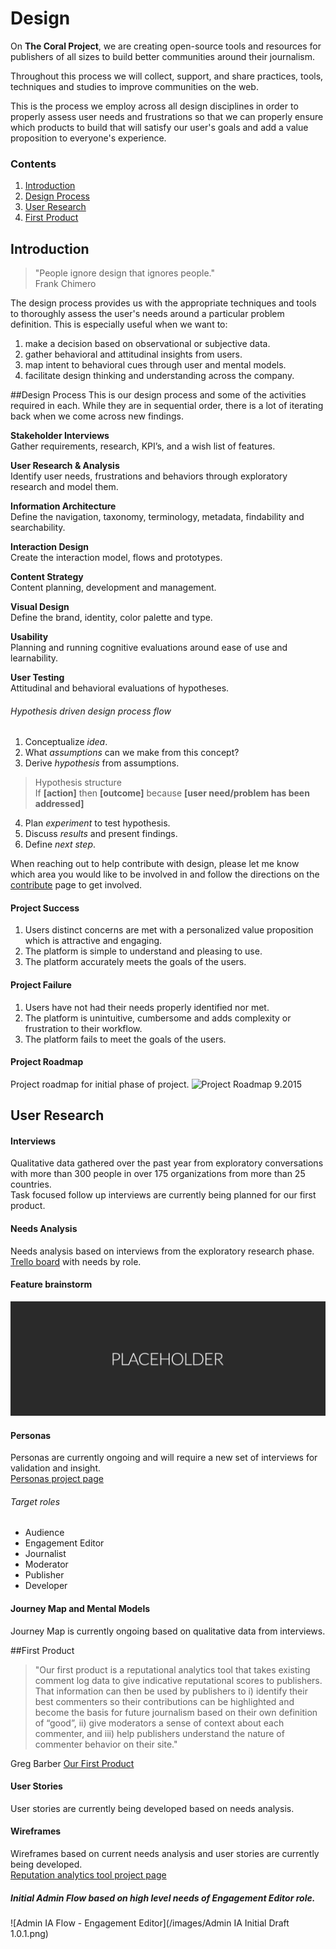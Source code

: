 # Design

On **The Coral Project**, we are creating open-source tools and resources for publishers of all sizes to build better communities around their journalism.

Throughout this process we will collect, support, and share practices, tools, techniques and studies to improve communities on the web.

This is the process  we employ across all design disciplines in order to properly assess user needs and frustrations so that we can properly ensure which products to build that will satisfy our user's goals and add a value proposition to everyone's experience. 

### Contents

1. [Introduction](#introduction)
2. [Design Process](#design-process)
3. [User Research](#user-research)
4. [First Product](#first-product)

## Introduction

>  "People ignore design that ignores people."  
>  Frank Chimero    



The design process provides us with the appropriate techniques and tools to thoroughly assess the user's needs around a particular problem definition.  This is especially useful when we want to:

 1. make a decision based on observational or subjective data.
 2. gather behavioral and attitudinal insights from users.
 3. map intent to behavioral cues through user and mental models.
 4. facilitate design thinking and understanding across the company.

##Design Process
This is our design process and some of the activities required in each. While they are in sequential order, there is a lot of iterating back when we come across new findings.  

**Stakeholder Interviews**  
Gather requirements, research, KPI’s, and a wish list of features.  

**User Research & Analysis**  
Identify user needs, frustrations and behaviors through exploratory research and model them.  

**Information Architecture**  
Define the navigation, taxonomy, terminology, metadata, findability and searchability.  

**Interaction Design**   
Create the interaction model, flows and prototypes.  

**Content Strategy**   
Content planning, development and management.   

**Visual Design**  
Define the brand, identity, color palette and type.  

**Usability**  
Planning and running cognitive evaluations around ease of use and learnability.  

**User Testing**  
Attitudinal and behavioral evaluations of hypotheses.   

###### Hypothesis driven design process flow  
1. Conceptualize *idea*.
2. What *assumptions* can we make from this concept?
3. Derive *hypothesis* from assumptions.

>  Hypothesis structure   
>  If **[action]** then **[outcome]** because **[user need/problem has been addressed]**  

4. Plan *experiment* to test hypothesis.
5. Discuss *results* and present findings.
6. Define *next step*.

When reaching out to help contribute with design, please let me know which area you would like to be involved in and follow the directions on the [contribute](contribute.md) page to get involved.   


#### Project Success

1. Users distinct concerns are met with a personalized value proposition which is attractive and engaging. 
2. The platform is simple to understand and pleasing to use. 
3. The platform accurately meets the goals of the users.

#### Project Failure

1. Users have not had their needs properly identified nor met. 
2. The platform is unintuitive, cumbersome and adds complexity or frustration to their workflow.
3. The platform fails to meet the goals of the users.

#### Project Roadmap
Project roadmap for initial phase of project. 
![Project Roadmap 9.2015](/images/design-roadmap-phase-1.png)

## User Research
#### Interviews
Qualitative data gathered over the past year from exploratory conversations with more than 300 people in over 175 organizations from more than 25 countries.  
Task focused follow up interviews are currently being planned for our first product. 


#### Needs Analysis  
Needs analysis based on interviews from the exploratory research phase.   
[Trello board](https://trello.com/b/Dhrb4D74/coral-s-needs-public)  with needs by role.  


#### Feature brainstorm   
![Feature brainstorm](/images/placeholder-12x4.png)   


#### Personas
Personas are currently ongoing and will require a new set of interviews for validation and insight.    
[Personas project page](personas.md)   

###### Target roles
- Audience
- Engagement Editor
- Journalist
- Moderator
- Publisher
- Developer   

#### Journey Map and Mental Models    
Journey Map is currently ongoing based on qualitative data from interviews.  


##First Product
> "Our first product is a reputational analytics tool that takes existing comment log data to give indicative reputational scores to publishers.
That information can then be used by publishers to i) identify their best commenters so their contributions can be highlighted and become the basis for future journalism based on their own definition of “good”, ii) give moderators a sense of context about each commenter, and iii) help publishers understand the nature of commenter behavior on their site."

Greg Barber [Our First Product](https://coralproject.net/first-product/)

#### User Stories     
User stories are currently being developed based on needs analysis.

#### Wireframes
Wireframes based on current needs analysis and user stories are currently being developed.     
[Reputation analytics tool project page](placeholder.md)  

##### Initial Admin Flow based on high level needs of Engagement Editor role.    
![Admin IA Flow - Engagement Editor](/images/Admin IA Initial Draft 1.0.1.png)
